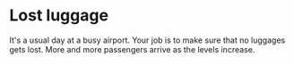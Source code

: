 # Lost luggage

It's a usual day at a busy airport. Your job is to make sure that no luggages gets lost. More and more passengers arrive as the levels increase.

